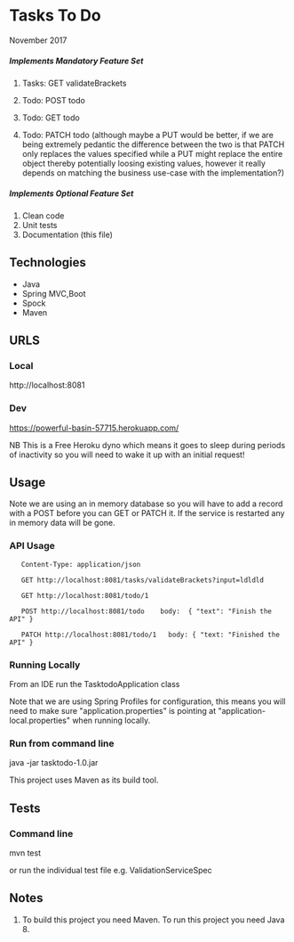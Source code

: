 
# Tasks To Do
 November 2017

##### Implements Mandatory Feature Set

1. Tasks: GET validateBrackets

2. Todo: POST todo

3. Todo: GET todo

4. Todo: PATCH todo (although maybe a PUT would be better, if we are being extremely pedantic the difference between the two is that PATCH only replaces the values specified while a PUT might replace the entire object thereby potentially loosing existing values, however it really depends on matching the business use-case with the implementation?)


##### Implements Optional Feature Set

1. Clean code
2. Unit tests
3. Documentation (this file)

## Technologies

- Java
- Spring MVC,Boot
- Spock
- Maven

## URLS

### Local

http://localhost:8081

### Dev

https://powerful-basin-57715.herokuapp.com/

NB This is a Free Heroku dyno which means it goes to sleep during periods of inactivity
so you will need to wake it up with an initial request!

## Usage

Note we are using an in memory database so you will have to add a record with a POST
before you can GET or PATCH it. If the service is restarted any in memory data will
be gone.

### API Usage
	   
	   Content-Type: application/json

	   GET http://localhost:8081/tasks/validateBrackets?input=ldldld
	   
	   GET http://localhost:8081/todo/1
	   
	   POST http://localhost:8081/todo    body:  { "text": "Finish the API" }
	   
	   PATCH http://localhost:8081/todo/1   body: { "text: "Finished the API" }


### Running Locally

From an IDE run the TasktodoApplication class 

Note that we are using Spring Profiles for configuration, this means
you will need to make sure "application.properties" is pointing at
"application-local.properties" when running locally.


### Run from command line

java -jar tasktodo-1.0.jar

This project uses Maven as its build tool.

## Tests

### Command line

mvn test 

or run the individual test file
e.g. ValidationServiceSpec


## Notes

1. To build this project you need Maven. To run this project you need Java 8.













